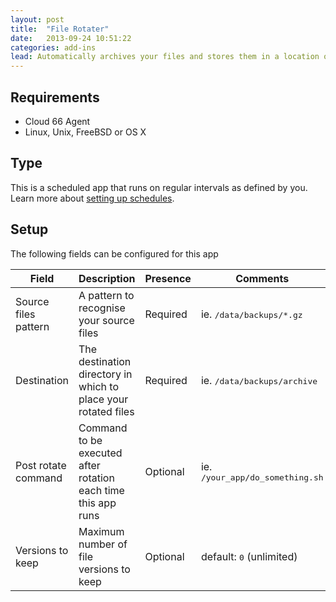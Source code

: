 ```yaml
---
layout: post
title:  "File Rotater"
date:   2013-09-24 10:51:22
categories: add-ins
lead: Automatically archives your files and stores them in a location of your choice.
---
```



## Requirements
- Cloud 66  Agent
- Linux, Unix, FreeBSD or OS X


## Type
This is a scheduled app that runs on regular intervals as defined by you. Learn more about [setting up schedules](/add-ins/settingup-schedules.html).

## Setup
The following fields can be configured for this app

<table class="table table-bordered table-striped">
    <thead>
        <tr>
            <th>Field</th>
            <th>Description</th>
            <th>Presence</th>
            <th>Comments</th>
        </tr>
    </thead>
    <tbody>
        <tr>
            <td>Source files pattern</td>
            <td>A pattern to recognise your source files</td>
            <td><span class='label label-important'>Required</span></td>
            <td>ie. <kbd>/data/backups/*.gz</kbd></td>
        </tr>
        <tr>
            <td>Destination</td>
            <td>The destination directory in which to place your rotated files</td>
            <td><span class='label label-important'>Required</span></td>
            <td>ie. <kbd>/data/backups/archive</kbd></td>
        </tr>
        <tr>
            <td>Post rotate command</td>
            <td>Command to be executed after rotation each time this app runs</td>
            <td><span class='label'>Optional</span></td>
            <td>ie. <kbd>/your&#95;app/do&#95;something.sh</kbd></td>
        </tr>
        <tr>
            <td>Versions to keep</td>
            <td>Maximum number of file versions to keep</td>
            <td><span class='label'>Optional</span></td>
            <td>default: <kbd>0</kbd> (unlimited)</td>
        </tr>
    </tbody>
</table>
